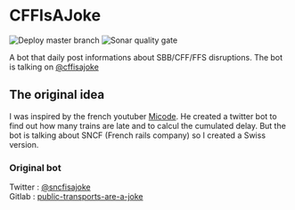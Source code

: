 # CFFIsAJoke
![Deploy master branch](https://github.com/lucas-it/CFFIsAJoke/workflows/Deploy%20master%20branch/badge.svg?branch=master)
![Sonar quality gate](https://sonarcloud.io/api/project_badges/measure?project=lucas-it_CFFIsAJoke&metric=alert_status)

A bot that daily post informations about SBB/CFF/FFS disruptions.
The bot is talking on [@cffisajoke](https://twitter.com/cffisajoke)

## The original idea
I was inspired by the french youtuber [Micode](https://youtube.com/channel/UCYnvxJ-PKiGXo_tYXpWAC-w). He created a twitter bot to find out how many trains are late and to calcul the cumulated delay. But the bot is talking about SNCF (French rails company) so I created a Swiss version.
### Original bot
Twitter : [@sncfisajoke](https://twitter.com/sncfisajoke) <br/>
Gitlab : [public-transports-are-a-joke](https://gitlab.com/Genesis_/public-transports-are-a-joke)
